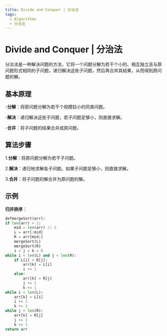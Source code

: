 ```yaml
---
title: Divide and Conquer | 分治法
tags:
  - Algorithms
  - 分治法
---
```


# Divide and Conquer | 分治法

分治法是一种解决问题的方法，它将一个问题分解为若干个小的、相互独立且与原问题形式相同的子问题，递归解决这些子问题，然后再合并其结果，从而得到原问题的解。

## 基本原理

-**分解**：将原问题分解为若干个规模较小的同类问题。

-**解决**：递归解决这些子问题，若子问题足够小，则直接求解。

-**合并**：将子问题的结果合并成原问题。

## 算法步骤

1.**分解**：将原问题分解为若干子问题。

2.**解决**：递归地求解各子问题。如果子问题足够小，则直接求解。

3.**合并**：将子问题的解合并为原问题的解。

## 示例

**归并排序**：

```python
defmergeSort(arr):
if len(arr) > 1:
    mid = len(arr) // 2
    L = arr[:mid]
    R = arr[mid:]
    mergeSort(L)
    mergeSort(R)
    i = j = k = 0
while i < len(L) and j < len(R):
    if L[i] < R[j]:
        arr[k] = L[i]
        i += 1
    else:
        arr[k] = R[j]
        j += 1
        k += 1
while i < len(L):
    arr[k] = L[i]
    i += 1
    k += 1
while j < len(R):
    arr[k] = R[j]
    j += 1
    k += 1
return arr
```

